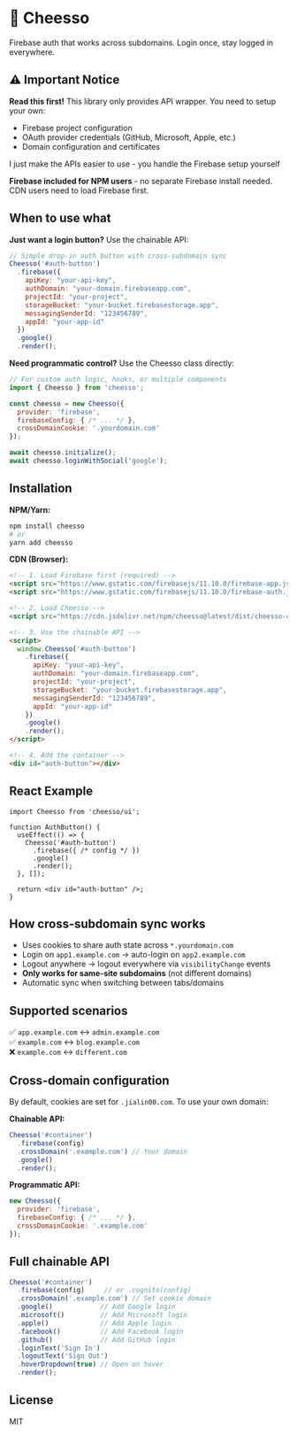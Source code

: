 # 🧀 Cheesso

Firebase auth that works across subdomains. Login once, stay logged in everywhere.

## ⚠️ Important Notice

**Read this first!** This library only provides API wrapper. You need to setup your own:
- Firebase project configuration  
- OAuth provider credentials (GitHub, Microsoft, Apple, etc.)
- Domain configuration and certificates

I just make the APIs easier to use - you handle the Firebase setup yourself

**Firebase included for NPM users** - no separate Firebase install needed. CDN users need to load Firebase first.

## When to use what

**Just want a login button?** Use the chainable API:
```javascript
// Simple drop-in auth button with cross-subdomain sync
Cheesso('#auth-button')
  .firebase({
    apiKey: "your-api-key",
    authDomain: "your-domain.firebaseapp.com",
    projectId: "your-project",
    storageBucket: "your-bucket.firebasestorage.app",
    messagingSenderId: "123456789",
    appId: "your-app-id"
  })
  .google()
  .render();
```

**Need programmatic control?** Use the Cheesso class directly:
```javascript
// For custom auth logic, hooks, or multiple components
import { Cheesso } from 'cheesso';

const cheesso = new Cheesso({
  provider: 'firebase',
  firebaseConfig: { /* ... */ },
  crossDomainCookie: '.yourdomain.com'
});

await cheesso.initialize();
await cheesso.loginWithSocial('google');
```

## Installation

**NPM/Yarn:**
```bash
npm install cheesso
# or
yarn add cheesso
```

**CDN (Browser):**
```html
<!-- 1. Load Firebase first (required) -->
<script src="https://www.gstatic.com/firebasejs/11.10.0/firebase-app.js"></script>
<script src="https://www.gstatic.com/firebasejs/11.10.0/firebase-auth.js"></script>

<!-- 2. Load Cheesso -->
<script src="https://cdn.jsdelivr.net/npm/cheesso@latest/dist/cheesso-complete.js"></script>

<!-- 3. Use the chainable API -->
<script>
  window.Cheesso('#auth-button')
    .firebase({
      apiKey: "your-api-key",
      authDomain: "your-domain.firebaseapp.com",
      projectId: "your-project",
      storageBucket: "your-bucket.firebasestorage.app",
      messagingSenderId: "123456789",
      appId: "your-app-id"
    })
    .google()
    .render();
</script>

<!-- 4. Add the container -->
<div id="auth-button"></div>
```

## React Example

```tsx
import Cheesso from 'cheesso/ui';

function AuthButton() {
  useEffect(() => {
    Cheesso('#auth-button')
      .firebase({ /* config */ })
      .google()
      .render();
  }, []);

  return <div id="auth-button" />;
}
```

## How cross-subdomain sync works

- Uses cookies to share auth state across `*.yourdomain.com`
- Login on `app1.example.com` → auto-login on `app2.example.com`
- Logout anywhere → logout everywhere via `visibilityChange` events
- **Only works for same-site subdomains** (not different domains)
- Automatic sync when switching between tabs/domains

## Supported scenarios

✅ `app.example.com` ↔ `admin.example.com`  
✅ `example.com` ↔ `blog.example.com`  
❌ `example.com` ↔ `different.com`

## Cross-domain configuration

By default, cookies are set for `.jialin00.com`. To use your own domain:

**Chainable API:**
```javascript
Cheesso('#container')
  .firebase(config)
  .crossDomain('.example.com') // Your domain
  .google()
  .render();
```

**Programmatic API:**
```javascript
new Cheesso({
  provider: 'firebase',
  firebaseConfig: { /* ... */ },
  crossDomainCookie: '.example.com'
});
```

## Full chainable API

```javascript
Cheesso('#container')
  .firebase(config)     // or .cognito(config)
  .crossDomain('.example.com') // Set cookie domain
  .google()            // Add Google login
  .microsoft()         // Add Microsoft login  
  .apple()             // Add Apple login
  .facebook()          // Add Facebook login
  .github()            // Add GitHub login
  .loginText('Sign In')
  .logoutText('Sign Out')
  .hoverDropdown(true) // Open on hover
  .render();
```

## License

MIT